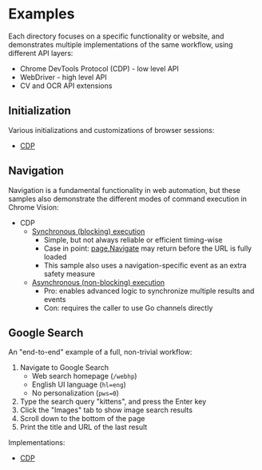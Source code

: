 # Examples

Each directory focuses on a specific functionality or website, and demonstrates
multiple implementations of the same workflow, using different API layers:

* Chrome DevTools Protocol (CDP) - low level API
* WebDriver - high level API
* CV and OCR API extensions

## Initialization

Various initializations and customizations of browser sessions:

* [CDP](./init/main.go)

## Navigation

Navigation is a fundamental functionality in web automation, but these samples
also demonstrate the different modes of command execution in Chrome Vision:

* CDP
  * [Synchronous (blocking) execution](./navigation/devtools/sync/main.go)
    * Simple, but not always reliable or efficient timing-wise
    * Case in point:
      [page.Navigate](https://pkg.go.dev/github.com/daabr/chrome-vision/pkg/devtools/page#Navigate)
      may return before the URL is fully loaded
    * This sample also uses a navigation-specific event as an extra safety
      measure
  * [Asynchronous (non-blocking) execution](./navigation/devtools/async/main.go)
    * Pro: enables advanced logic to synchronize multiple results and events
    * Con: requires the caller to use Go channels directly

## Google Search

An "end-to-end" example of a full, non-trivial workflow:

1. Navigate to Google Search
   * Web search homepage (`/webhp`)
   * English UI language (`hl=eng`)
   * No personalization (`pws=0`)
2. Type the search query "kittens", and press the Enter key
3. Click the "Images" tab to show image search results
4. Scroll down to the bottom of the page
5. Print the title and URL of the last result

Implementations:

* [CDP](./googlesearch/devtools/main.go)
